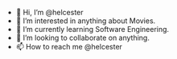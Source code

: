 - 👋 Hi, I’m @helcester
- 👀 I’m interested in anything about Movies.
- 🌱 I’m currently learning Software Engineering.
- 💞️ I’m looking to collaborate on anything.
- 📫 How to reach me @helcester

<!---
helcester/helcester is a ✨ special ✨ repository because its `README.md` (this file) appears on your GitHub profile.
You can click the Preview link to take a look at your changes.
--->
